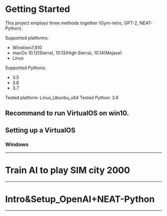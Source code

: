 # Getting Started

This project employs three methods together (Gym-retro, GPT-2, NEAT-Python). 

Supported platforms:
- Windows7,810
- macOs 10.12(Sierra), 10.13(High Sierra), 10.14(Mojave)
- Linux

Supported Pythons:
- 3.5
- 3.6
- 3.7

Tested platform: Linux_Ubunbu_x64
Tested Python: 3.6

Recommand to run VirtualOS on win10.
---
## Setting up a VirtualOS

### Windows

---
# Train AI to play SIM city 2000

---
# Intro&Setup_OpenAI+NEAT-Python

---
